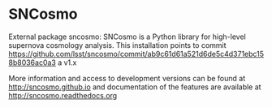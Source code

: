SNCosmo
=======
External package sncosmo: SNCosmo is a Python library for high-level supernova cosmology analysis. This installation points to commit https://github.com/lsst/sncosmo/commit/ab9c61d61a521d6de5c4d371ebc158b8036ac0a3 a v1.x

More information and access to development versions can be found at http://sncosmo.github.io and documentation of the features are available at http://sncosmo.readthedocs.org
